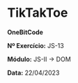 # TikTakToe

__OneBitCode__

__Nº Exercício:__ JS-13

__Módulo:__ JS-II -> DOM

__Data:__ 22/04/2023
